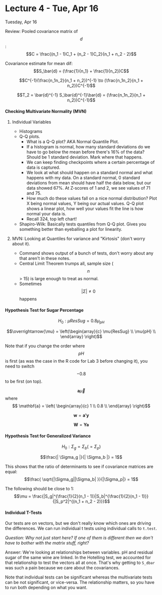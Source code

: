 # Lecture 4 - Tue, Apr 16

Tuesday, Apr 16

Review: Pooled covariance matrix of $$d$$: $$C = \frac{(n_1 - 1)C_1 + (n_2 - 1)C_2}{n_1 + n_2 - 2}$$

Covariance estimate for mean dif: $$S_\bar{d} = (\frac{1}{n_1} + \frac{1}{n_2})C$$

$$C^{-1}(\frac{n_1n_2}{n_1 + n_2})^{-1} \to (\frac{n_1n_2}{n_1 + n_2})C^{-1}$$

$$T_2 = \bar{d}^{-1} S_\bar{d}^{-1}\bar{d} = (\frac{n_1n_2}{n_1 + n_2})C^{-1}$$ 

#### Checking Multivariate Normality \(MVN\)

1. Individual Variables
   * Histograms
   * Q-Q plots.
     * What is a Q-Q plot? AKA Normal Quantile Plot.
     * If a histogram is normal, how many standard deviations do we have to go below the mean before there's 16% of the data? Should be 1 standard deviation. Mark where that happens.
     * We can keep finding checkpoints where a certain percentage of data is captured. 
     * We look at what should happen on a standard normal and what happens with my data. On a standard normal, 0 standard deviations from mean should have half the data below, but our data showed 67%. At Z-scores of 1 and 2, we see values of 71 and 75.
     * How much do these values fall on a nice normal distribution? Plot X being normal values, Y being our actual values. Q-Q plot shows a linear plot, how well your values fit the line is how normal your data is.
     * Recall 324, top left chart!
   * Shapiro-Wilk: Basically tests quantiles from Q-Q plot. Gives you something better than eyeballing a plot for linearity.
2. MVN: Looking at Quantiles for variance and "Kirtosis" \(don't worry about it\).

   * Command shows output of a bunch of tests, don't worry about any that aren't in these notes.
   * Central Limit Theorem trumps all, sample size \($$n$$ &gt; 15\) is large enough to treat as normal. 
   * Sometimes $$|\Sigma| \ne 0$$ happens

#### Hypothesis Test for Sugar Percentage

$$H_0: \mu{ResSug} = 0.8\mu_{pH}$$

$$\overrightarrow{\mu} = \left(\begin{array}{c} \mu{ResSug} \\ \mu{pH} \\ \end{array} \right)$$

Note that if you change the order where $$pH$$ is first \(as was the case in the R code for Lab 3 before changing it\), you need to switch $$-0.8$$ to be first \(on top\).

$$\mathbf{a}\overrightarrow{\mu}$$ where $$ \mathbf{a} = \left( \begin{array}{c} 1 \\ 0.8 \\ \end{array} \right)$$

$$\mathbf{w} = \mathbf{a'y}$$

$$\mathbf{W} = \mathbf{Ya}$$

#### Hypothesis Test for Generalized Variance

$$H_0: \Sigma_g = \Sigma_b (= \Sigma_p)$$

$$\frac{| \Sigma_g |}{| \Sigma_b |} = 1$$

This shows that the ratio of determinants to see if covariance matrices are equal: $$\frac{ \sqrt{|\Sigma_g||\Sigma_b| }}{|\Sigma_p|} = 1$$

The following should be close to 1: $$\mu = \frac{|S_g|^{\frac{1}{2}(n_1 - 1)}|S_b|^{\frac{1}{2}(n_1 - 1)}}{|S_p^2|^{(n_1 + n_2 - 2)}}$$

#### Individual T-Tests

Our tests are on vectors, but we don't really know which ones are driving the differences. We can run individual t tests using individual calls to `t.test`.

_Question: Why not just start here? If one of them is different then we don't have to bother with the matrix stuff, right?_

Answer: We're looking at relationships between variables. pH and residual sugar of the same wine are linked. In the Hotelling test, we accounted for that relationship to test the vectors all at once. That's why getting to `S_dbar` was such a pain because we care about the covariances.

Note that individual tests can be significant whereas the multivariate tests can be not significant, or vice-versa. The relationship matters, so you have to run both depending on what you want.



